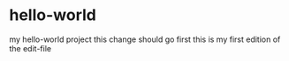# hello-world
my hello-world project
this change should go first
this is my first edition of the edit-file
